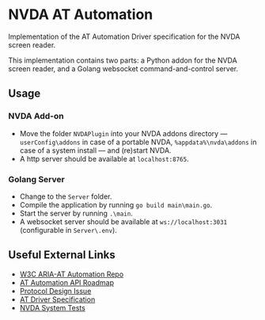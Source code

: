 # NVDA AT Automation
Implementation of the AT Automation Driver specification for the NVDA screen reader.

This implementation contains two parts: a Python addon for the NVDA screen reader, and a Golang websocket command-and-control server.

## Usage

### NVDA Add-on

* Move the folder `NVDAPlugin` into your NVDA addons directory — `userConfig\addons` in case of a portable NVDA, `%appdata%\nvda\addons` in case of a system install — and (re)start NVDA.
* A http server should be available at `localhost:8765`.

### Golang Server
* Change to the `Server` folder.
* Compile the application by running `go build main\main.go`.
* Start the server by running `.\main`.
* A websocket server should be available at `ws://localhost:3031` (configurable in `Server\.env`).

## Useful External Links
* [W3C ARIA-AT Automation Repo](https://github.com/w3c/aria-at-automation)
* [AT Automation API Roadmap](https://github.com/w3c/aria-at-automation/issues/15)
* [Protocol Design Issue](https://github.com/w3c/aria-at-automation/issues/20)
* [AT Driver Specification](https://w3c.github.io/at-driver/)
* [NVDA System Tests](https://github.com/nvaccess/nvda/tree/master/tests/system)
